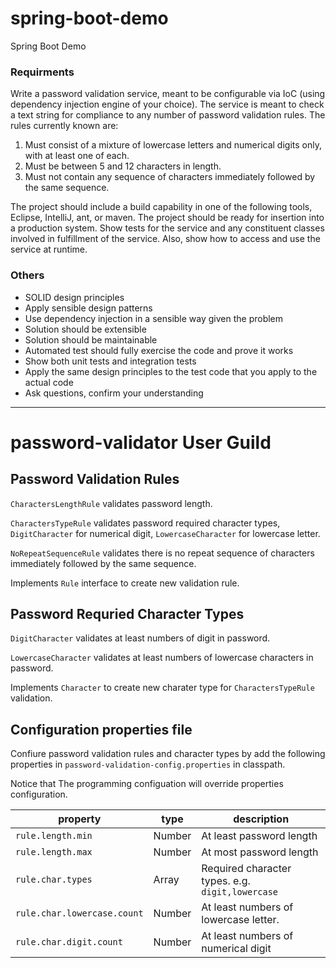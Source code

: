 # spring-boot-demo
Spring Boot Demo

### Requirments

Write a password validation service, meant to be configurable via IoC (using dependency
injection engine of your choice). The service is meant to check a text string for compliance
to any number of password validation rules. The rules currently known are:

1. Must consist of a mixture of lowercase letters and numerical digits only, with at least one
of each.
2. Must be between 5 and 12 characters in length.
3. Must not contain any sequence of characters immediately followed by the same sequence.


The project should include a build capability in one of the following
tools, Eclipse, IntelliJ, ant, or maven. The project should be ready for insertion into a
production system. Show tests for the service and any constituent classes involved in
fulfillment of the service. Also, show how to access and use the service at runtime.

### Others

* SOLID design principles
* Apply sensible design patterns
* Use dependency injection in a sensible way given the problem
* Solution should be extensible
* Solution should be maintainable
* Automated test should fully exercise the code and prove it works
* Show both unit tests and integration tests
* Apply the same design principles to the test code that you apply to the actual code
* Ask questions, confirm your understanding

------

# password-validator User Guild

## Password Validation Rules

`CharactersLengthRule` validates password length.

`CharactersTypeRule` validates password required character types, `DigitCharacter` for numerical digit, `LowercaseCharacter` for lowercase letter.

`NoRepeatSequenceRule` validates there is no repeat sequence of characters immediately followed by the same sequence.

Implements `Rule` interface to create new validation rule.

## Password Requried Character Types

`DigitCharacter` validates at least numbers of digit in password.

`LowercaseCharacter` validates at least numbers of lowercase characters in password.

Implements `Character` to create new charater type for `CharactersTypeRule` validation.

## Configuration properties file

Confiure password validation rules and character types by add the following properties in `password-validation-config.properties` in classpath. 

Notice that The programming configuation will override properties configuration.

|property|type|description|
|-|-|-|
|`rule.length.min`|Number|At least password length|
|`rule.length.max`|Number|At most password length|
|`rule.char.types`|Array|Required character types. e.g. `digit,lowercase`|
|`rule.char.lowercase.count`|Number|At least numbers of lowercase letter. 
|`rule.char.digit.count`|Number|At least numbers of numerical digit|